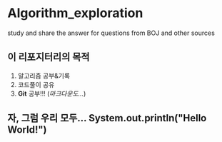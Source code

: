 # Algorithm_exploration
study and share the answer for questions from BOJ and other sources

## 이 리포지터리의 목적
1. 알고리즘 공부&기록
2. 코드풀이 공유
3. **Git** 공부!!!    (*마크다운도...*) 

자, 그럼 우리 모두...
    System.out.println("Hello World!")
-------------------
